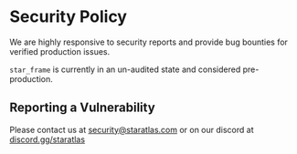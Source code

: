 # Security Policy

We are highly responsive to security reports and provide bug bounties for verified production issues.

`star_frame` is currently in an un-audited state and considered pre-production.

## Reporting a Vulnerability

Please contact us at security@staratlas.com or on our discord at [discord.gg/staratlas](discord.gg/staratlas)
